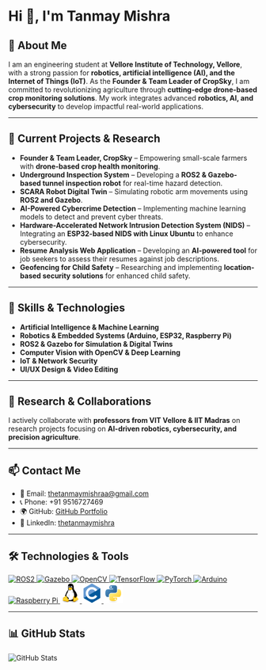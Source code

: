 # Hi 👋, I'm Tanmay Mishra

## 🚀 About Me
I am an engineering student at **Vellore Institute of Technology, Vellore**, with a strong passion for **robotics, artificial intelligence (AI), and the Internet of Things (IoT)**. As the **Founder & Team Leader of CropSky**, I am committed to revolutionizing agriculture through **cutting-edge drone-based crop monitoring solutions**. My work integrates advanced **robotics, AI, and cybersecurity** to develop impactful real-world applications.

---

## 🔭 Current Projects & Research
- **Founder & Team Leader, CropSky** – Empowering small-scale farmers with **drone-based crop health monitoring**.
- **Underground Inspection System** – Developing a **ROS2 & Gazebo-based tunnel inspection robot** for real-time hazard detection.
- **SCARA Robot Digital Twin** – Simulating robotic arm movements using **ROS2 and Gazebo**.
- **AI-Powered Cybercrime Detection** – Implementing machine learning models to detect and prevent cyber threats.
- **Hardware-Accelerated Network Intrusion Detection System (NIDS)** – Integrating an **ESP32-based NIDS with Linux Ubuntu** to enhance cybersecurity.
- **Resume Analysis Web Application** – Developing an **AI-powered tool** for job seekers to assess their resumes against job descriptions.
- **Geofencing for Child Safety** – Researching and implementing **location-based security solutions** for enhanced child safety.

---

## 🌱 Skills & Technologies
- **Artificial Intelligence & Machine Learning**
- **Robotics & Embedded Systems (Arduino, ESP32, Raspberry Pi)**
- **ROS2 & Gazebo for Simulation & Digital Twins**
- **Computer Vision with OpenCV & Deep Learning**
- **IoT & Network Security**
- **UI/UX Design & Video Editing**

---

## 📄 Research & Collaborations
I actively collaborate with **professors from VIT Vellore & IIT Madras** on research projects focusing on **AI-driven robotics, cybersecurity, and precision agriculture**.

---

## 📫 Contact Me
- 📧 Email: [thetanmaymishraa@gmail.com](mailto:thetanmaymishra@gmail.com)
- 📞 Phone: +91 9516727469
- 🌍 GitHub: [GitHub Portfolio](https://github.com/thetanmaymishraa)
- 🔗 LinkedIn: [thetanmaymishra](https://linkedin.com/in/thetanmaymishra)

---

## 🛠️ Technologies & Tools
<p align="left"> 
  <a href="https://www.ros.org" target="_blank"> <img src="https://upload.wikimedia.org/wikipedia/commons/b/bb/Ros_logo.svg" alt="ROS2" width="40" height="40"/> </a> 
  <a href="https://gazebosim.org/" target="_blank"> <img src="https://upload.wikimedia.org/wikipedia/commons/5/5a/Gazebo_sim_logo.png" alt="Gazebo" width="40" height="40"/> </a> 
  <a href="https://opencv.org/" target="_blank"> <img src="https://www.vectorlogo.zone/logos/opencv/opencv-icon.svg" alt="OpenCV" width="40" height="40"/> </a> 
  <a href="https://www.tensorflow.org" target="_blank"> <img src="https://www.vectorlogo.zone/logos/tensorflow/tensorflow-icon.svg" alt="TensorFlow" width="40" height="40"/> </a> 
  <a href="https://pytorch.org/" target="_blank"> <img src="https://www.vectorlogo.zone/logos/pytorch/pytorch-icon.svg" alt="PyTorch" width="40" height="40"/> </a> 
  <a href="https://www.arduino.cc/" target="_blank"> <img src="https://cdn.worldvectorlogo.com/logos/arduino-1.svg" alt="Arduino" width="40" height="40"/> </a> 
  <a href="https://www.raspberrypi.org/" target="_blank"> <img src="https://upload.wikimedia.org/wikipedia/en/c/cb/Raspberry_Pi_Logo.svg" alt="Raspberry Pi" width="40" height="40"/> </a> 
  <a href="https://www.linux.org/" target="_blank"> <img src="https://raw.githubusercontent.com/devicons/devicon/master/icons/linux/linux-original.svg" alt="Linux" width="40" height="40"/> </a> 
  <a href="https://www.cprogramming.com/" target="_blank"> <img src="https://raw.githubusercontent.com/devicons/devicon/master/icons/c/c-original.svg" alt="C" width="40" height="40"/> </a> 
  <a href="https://www.python.org/" target="_blank"> <img src="https://raw.githubusercontent.com/devicons/devicon/master/icons/python/python-original.svg" alt="Python" width="40" height="40"/> </a> 
</p>

---

## 📊 GitHub Stats
<p><img align="center" src="https://github-readme-stats.vercel.app/api/top-langs?username=thetanmaymishra&show_icons=true&locale=en&layout=compact" alt="GitHub Stats" /></p>
